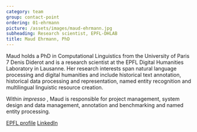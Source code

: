 ```yaml
---
category: team
group: contact-point
ordering: 01-ehrmann
picture: /assets/images/maud-ehrmann.jpg
subheading: Research scientist, EPFL-DHLAB
title: Maud Ehrmann, PhD
---
```


Maud holds a PhD in Computational Linguistics from the University of Paris 7 Denis Diderot and is a research scientist at the EPFL Digital Humanities Laboratory in Lausanne. Her research interests span natural language processing and digital humanities and include historical text annotation, historical data processing and representation, named entity recognition and multilingual linguistic resource creation.

Within *impresso* , Maud is responsible for project management, system design and data management, annotation and benchmarking and named entity processing.

[EPFL profile](https://people.epfl.ch/cgi-bin/people?id=256249&op=bio&lang=en&cvlang=en) [LinkedIn](https://www.linkedin.com/in/maudehrmann)
